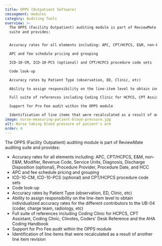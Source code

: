```yaml
---
title: OPPS (Outpatient Software)
cmssegment: modules
category: Auditing Tools
overview: >-
  The OPPS (Facility Outpatient) auditing module is part of ReviewMate auditing
  suite and provides:


  Accuracy rates for all elements including: APC, CPT/HCPCS, E&M, non-E&M, Modifier, Revenue Code, Service Units, Diagnosis, Discharge Disposition (optional), Procedure Provider, Procedure Date, and HCC

  APC and fee schedule pricing and grouping

  ICD-10-CM, ICD-10-PCS (optional) and CPT/HCPCS procedure code sets

  Code look-up

  Accuracy rates by Patient Type (observation, ED, Clinic, etc)

  Ability to assign responsibility on the line-item level to obtain individualized accuracy rates for the different contributors to the UB-04 (coder, charge team, radiology, etc)

  Full suite of references including Coding Clinic for HCPCS, CPT Assistant, Coding Clinic, Clinotes, Coders' Desk Reference and the AHA Coding Handbook

  Support for Pro Fee audit within the OPPS module

  Identification of line items that were recalculated as a result of another line item revision
image: nurse-measuring-patient-blood-pressure.jpg
alt: Nurse taking blood pressure of patient's arm
order: 4
---
```

The OPPS (Facility Outpatient) auditing module is part of ReviewMate auditing suite and provides:

* Accuracy rates for all elements including: APC, CPT/HCPCS, E&M, non-E&M, Modifier, Revenue Code, Service Units, Diagnosis, Discharge Disposition (optional), Procedure Provider, Procedure Date, and HCC
* APC and fee schedule pricing and grouping
* ICD-10-CM, ICD-10-PCS (optional) and CPT/HCPCS procedure code sets
* Code look-up
* Accuracy rates by Patient Type (observation, ED, Clinic, etc)
* Ability to assign responsibility on the line-item level to obtain individualized accuracy rates for the different contributors to the UB-04 (coder, charge team, radiology, etc)
* Full suite of references including Coding Clinic for HCPCS, CPT Assistant, Coding Clinic, Clinotes, Coders' Desk Reference and the AHA Coding Handbook
* Support for Pro Fee audit within the OPPS module
* Identification of line items that were recalculated as a result of another line item revision
